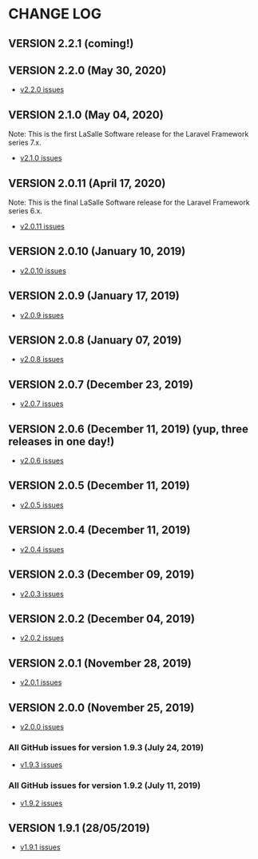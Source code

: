 # CHANGE LOG

## VERSION 2.2.1 (coming!)

## VERSION 2.2.0 (May 30, 2020)
* [v2.2.0 issues](https://github.com/LaSalleSoftware/ls-adminbackend-app/milestone/17?closed=1)

## VERSION 2.1.0 (May 04, 2020)
Note: This is the first LaSalle Software release for the Laravel Framework series 7.x.
* [v2.1.0 issues](https://github.com/LaSalleSoftware/ls-adminbackend-app/milestone/16?closed=1)

## VERSION 2.0.11 (April 17, 2020)
Note: This is the final LaSalle Software release for the Laravel Framework series 6.x.
* [v2.0.11 issues](https://github.com/LaSalleSoftware/ls-adminbackend-app/milestone/15?closed=1)

## VERSION 2.0.10 (January 10, 2019)
* [v2.0.10 issues](https://github.com/LaSalleSoftware/ls-adminbackend-app/milestone/14?closed=1)

## VERSION 2.0.9 (January 17, 2019)
* [v2.0.9 issues](https://github.com/LaSalleSoftware/ls-adminbackend-app/milestone/13?closed=1)

## VERSION 2.0.8 (January 07, 2019)
* [v2.0.8 issues](https://github.com/LaSalleSoftware/ls-adminbackend-app/milestone/12?closed=1)

## VERSION 2.0.7 (December 23, 2019)
* [v2.0.7 issues](https://github.com/LaSalleSoftware/ls-adminbackend-app/milestone/11?closed=1)

## VERSION 2.0.6 (December 11, 2019) (yup, three releases in one day!)
* [v2.0.6 issues](https://github.com/LaSalleSoftware/ls-adminbackend-app/milestone/10?closed=1)

## VERSION 2.0.5 (December 11, 2019)
* [v2.0.5 issues](https://github.com/LaSalleSoftware/ls-adminbackend-app/milestone/9?closed=1)

## VERSION 2.0.4 (December 11, 2019)
* [v2.0.4 issues](https://github.com/LaSalleSoftware/ls-adminbackend-app/milestone/8?closed=1)

## VERSION 2.0.3 (December 09, 2019)
* [v2.0.3 issues](https://github.com/LaSalleSoftware/ls-adminbackend-app/milestone/7?closed=1)

## VERSION 2.0.2 (December 04, 2019)
* [v2.0.2 issues](https://github.com/LaSalleSoftware/ls-adminbackend-app/milestone/6?closed=1)

## VERSION 2.0.1 (November 28, 2019)
* [v2.0.1 issues](https://github.com/LaSalleSoftware/ls-adminbackend-app/milestone/5?closed=1)

## VERSION 2.0.0 (November 25, 2019)
* [v2.0.0 issues](https://github.com/LaSalleSoftware/ls-adminbackend-app/milestone/4?closed=1)

### All GitHub issues for version 1.9.3 (July 24, 2019)
* [v1.9.3 issues](https://github.com/LaSalleSoftware/ls-adminbackend-app/milestone/3?closed=1)

### All GitHub issues for version 1.9.2 (July 11, 2019)
* [v1.9.2 issues](https://github.com/LaSalleSoftware/ls-adminbackend-app/milestone/2?closed=1)

## VERSION 1.9.1 (28/05/2019)
* [v1.9.1 issues](https://github.com/LaSalleSoftware/ls-adminbackend-app/milestone/1?closed=1)
